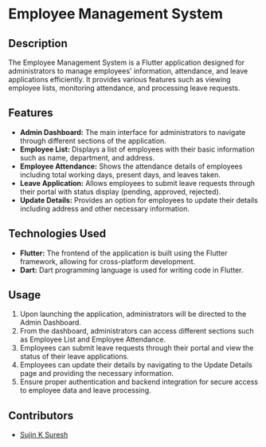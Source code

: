 # Employee Management System

## Description
The Employee Management System is a Flutter application designed for administrators to manage employees' information, attendance, and leave applications efficiently. It provides various features such as viewing employee lists, monitoring attendance, and processing leave requests.

## Features
- **Admin Dashboard:** The main interface for administrators to navigate through different sections of the application.
- **Employee List:** Displays a list of employees with their basic information such as name, department, and address.
- **Employee Attendance:** Shows the attendance details of employees including total working days, present days, and leaves taken.
- **Leave Application:** Allows employees to submit leave requests through their portal with status display (pending, approved, rejected).
- **Update Details:** Provides an option for employees to update their details including address and other necessary information.

## Technologies Used
- **Flutter:** The frontend of the application is built using the Flutter framework, allowing for cross-platform development.
- **Dart:** Dart programming language is used for writing code in Flutter.

## Usage
1. Upon launching the application, administrators will be directed to the Admin Dashboard.
2. From the dashboard, administrators can access different sections such as Employee List and Employee Attendance.
3. Employees can submit leave requests through their portal and view the status of their leave applications.
4. Employees can update their details by navigating to the Update Details page and providing the necessary information.
5. Ensure proper authentication and backend integration for secure access to employee data and leave processing.

## Contributors
- [Sujin K Suresh](https://github.com/sujin14)
